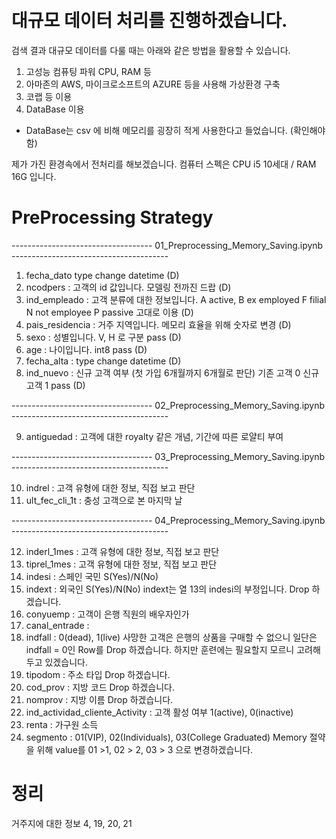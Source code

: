 <br>
<br>

# 대규모 데이터 처리를 진행하겠습니다.

검색 결과 대규모 데이터를 다룰 때는 아래와 같은 방법을 활용할 수 있습니다.

1. 고성능 컴퓨팅 파워 CPU, RAM 등
2. 아마존의 AWS, 마이크로소프트의 AZURE 등을 사용해 가상환경 구축
3. 코랩 등 이용
4. DataBase 이용
- DataBase는 csv 에 비해 메모리를 굉장히 적게 사용한다고 들었습니다. (확인해야함)  

제가 가진 환경속에서 전처리를 해보겠습니다.  컴퓨터 스펙은 CPU i5 10세대 / RAM 16G 입니다.
<br>

# PreProcessing Strategy

----------------------------------- 01_Preprocessing_Memory_Saving.ipynb ---------------------------------------
1. fecha_dato type change datetime (D)
2. ncodpers : 고객의 id 값입니다. 모델링 전까진 드랍 (D)
3. ind_empleado : 고객 분류에 대한 정보입니다. A active, B ex employed F filial N not employee P passive  고대로 이용 (D)
4. pais_residencia : 거주 지역입니다. 메모리 효율을 위해 숫자로 변경 (D)
5. sexo : 성별입니다. V, H 로 구분 pass (D)
6. age : 나이입니다. int8 pass (D)
7. fecha_alta : type change datetime (D)
8. ind_nuevo : 신규 고객 여부 (첫 가입 6개월까지 6개월로 판단) 기존 고객 0 신규 고객 1 pass (D)


----------------------------------- 02_Preprocessing_Memory_Saving.ipynb ---------------------------------------

9. antiguedad : 고객에 대한 royalty 같은 개념, 기간에 따른 로얄티 부여  

----------------------------------- 03_Preprocessing_Memory_Saving.ipynb ---------------------------------------

10. indrel : 고객 유형에 대한 정보, 직접 보고 판단
11. ult_fec_cli_1t : 충성 고객으로 본 마지막 날

----------------------------------- 04_Preprocessing_Memory_Saving.ipynb ---------------------------------------

12. inderl_1mes : 고객 유형에 대한 정보, 직접 보고 판단
13. tiprel_1mes : 고객 유형에 대한 정보, 직접 보고 판단
14. indesi : 스페인 국민 S(Yes)/N(No)
15. indext : 외국인 S(Yes)/N(No)   indext는 열 13의 indesi의 부정입니다. Drop 하겠습니다.
16. conyuemp : 고객이 은행 직원의 배우자인가
17. canal_entrade : 
18. indfall : 0(dead), 1(live) 사망한 고객은 은행의 상품을 구매할 수 없으니 일단은 indfall = 0인 Row를 Drop 하겠습니다. 하지만 훈련에는 필요할지 모르니 고려해두고 있겠습니다.
19. tipodom : 주소 타입 Drop 하겠습니다.
20. cod_prov : 지방 코드 Drop 하겠습니다.
21. nomprov : 지방 이름 Drop 하겠습니다.
22. ind_actividad_cliente_Activity : 고객 활성 여부 1(active), 0(inactive) 
23. renta : 가구원 소득
24. segmento : 01(VIP), 02(Individuals), 03(College Graduated) Memory 절약을 위해 value를 01 >1, 02 > 2, 03 > 3 으로 변경하겠습니다.

# 정리

거주지에 대한 정보 4, 19, 20, 21
